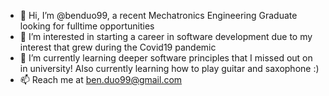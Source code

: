 - 👋 Hi, I’m @benduo99, a recent Mechatronics Engineering Graduate looking for fulltime opportunities
- 👀 I’m interested in starting a career in software development due to my interest that grew during the Covid19 pandemic
- 🌱 I’m currently learning deeper software principles that I missed out on in university! Also currently learning how to play guitar and saxophone :)
- 📫 Reach me at ben.duo99@gmail.com

<!---
benduo99/benduo99 is a ✨ special ✨ repository because its `README.md` (this file) appears on your GitHub profile.
You can click the Preview link to take a look at your changes.
--->
